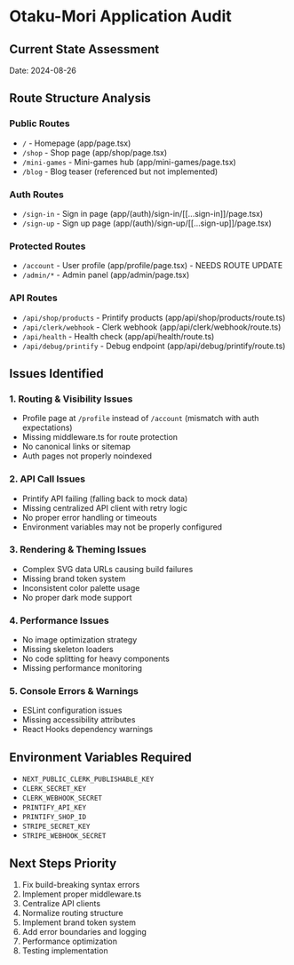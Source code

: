 # Otaku-Mori Application Audit

## Current State Assessment
Date: 2024-08-26

## Route Structure Analysis

### Public Routes
- `/` - Homepage (app/page.tsx)
- `/shop` - Shop page (app/shop/page.tsx)
- `/mini-games` - Mini-games hub (app/mini-games/page.tsx)
- `/blog` - Blog teaser (referenced but not implemented)

### Auth Routes
- `/sign-in` - Sign in page (app/(auth)/sign-in/[[...sign-in]]/page.tsx)
- `/sign-up` - Sign up page (app/(auth)/sign-up/[[...sign-up]]/page.tsx)

### Protected Routes
- `/account` - User profile (app/profile/page.tsx) - NEEDS ROUTE UPDATE
- `/admin/*` - Admin panel (app/admin/page.tsx)

### API Routes
- `/api/shop/products` - Printify products (app/api/shop/products/route.ts)
- `/api/clerk/webhook` - Clerk webhook (app/api/clerk/webhook/route.ts)
- `/api/health` - Health check (app/api/health/route.ts)
- `/api/debug/printify` - Debug endpoint (app/api/debug/printify/route.ts)

## Issues Identified

### 1. Routing & Visibility Issues
- Profile page at `/profile` instead of `/account` (mismatch with auth expectations)
- Missing middleware.ts for route protection
- No canonical links or sitemap
- Auth pages not properly noindexed

### 2. API Call Issues
- Printify API failing (falling back to mock data)
- Missing centralized API client with retry logic
- No proper error handling or timeouts
- Environment variables may not be properly configured

### 3. Rendering & Theming Issues
- Complex SVG data URLs causing build failures
- Missing brand token system
- Inconsistent color palette usage
- No proper dark mode support

### 4. Performance Issues
- No image optimization strategy
- Missing skeleton loaders
- No code splitting for heavy components
- Missing performance monitoring

### 5. Console Errors & Warnings
- ESLint configuration issues
- Missing accessibility attributes
- React Hooks dependency warnings

## Environment Variables Required
- `NEXT_PUBLIC_CLERK_PUBLISHABLE_KEY`
- `CLERK_SECRET_KEY`
- `CLERK_WEBHOOK_SECRET`
- `PRINTIFY_API_KEY`
- `PRINTIFY_SHOP_ID`
- `STRIPE_SECRET_KEY`
- `STRIPE_WEBHOOK_SECRET`

## Next Steps Priority
1. Fix build-breaking syntax errors
2. Implement proper middleware.ts
3. Centralize API clients
4. Normalize routing structure
5. Implement brand token system
6. Add error boundaries and logging
7. Performance optimization
8. Testing implementation
